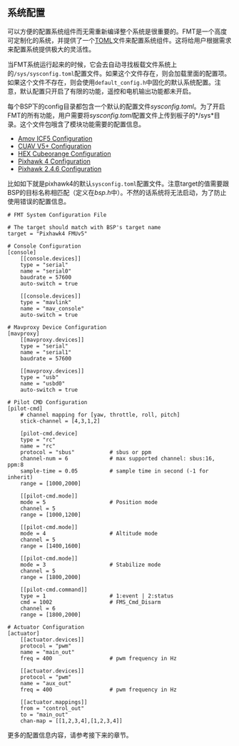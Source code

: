 
## 系统配置

可以方便的配置系统组件而无需重新编译整个系统是很重要的。FMT是一个高度可定制化的系统，并提供了一个[TOML](https://toml.io/en/)文件来配置系统组件。这将给用户根据需求来配置系统提供极大的灵活性。

当FMT系统运行起来的时候，它会去自动寻找板载文件系统上的`/sys/sysconfig.toml`配置文件。如果这个文件存在，则会加载里面的配置项。如果这个文件不存在，则会使用`default_config.h`中固化的默认系统配置。注意，默认配置只开启了有限的功能，遥控和电机输出功能都未开启。

每个BSP下的config目录都包含一个默认的配置文件*sysconfig.toml*。为了开启FMT的所有功能，用户需要将*sysconfig.toml*配置文件上传到板子的*/sys*目录。这个文件包哦含了模块功能需要的配置信息。

- [Amov ICF5 Configuration](https://github.com/Firmament-Autopilot/FMT-Firmware/blob/master/target/amov/icf5/config/sysconfig.toml)
- [CUAV V5+ Configuration](https://github.com/Firmament-Autopilot/FMT-Firmware/blob/master/target/amov/icf5/config/sysconfig.toml)
- [HEX Cubeorange Configuration](https://github.com/Firmament-Autopilot/FMT-Firmware/blob/master/target/cubepilot/cubeorange/config/sysconfig.toml)
- [Pixhawk 4 Configuration](https://github.com/Firmament-Autopilot/FMT-Firmware/blob/master/target/pixhawk/fmu-v5/config/sysconfig.toml)
- [Pixhawk 2.4.6 Configuration](https://github.com/Firmament-Autopilot/FMT-Firmware/blob/master/target/pixhawk/fmu-v2/config/sysconfig.toml)

比如如下就是pixhawk4的默认`sysconfig.toml`配置文件。注意target的值需要跟BSP的目标名称相匹配（定义在*bsp.h*中）。不然的话系统将无法启动，为了防止使用错误的配置信息。

```
# FMT System Configuration File

# The target should match with BSP's target name
target = "Pixhawk4 FMUv5"

# Console Configuration
[console]
    [[console.devices]]
    type = "serial"
    name = "serial0"
    baudrate = 57600
    auto-switch = true

    [[console.devices]]
    type = "mavlink"
    name = "mav_console"
    auto-switch = true

# Mavproxy Device Configuration
[mavproxy]
    [[mavproxy.devices]]
    type = "serial"
    name = "serial1"
    baudrate = 57600

    [[mavproxy.devices]]
    type = "usb"
    name = "usbd0"
    auto-switch = true

# Pilot CMD Configuration
[pilot-cmd]
    # channel mapping for [yaw, throttle, roll, pitch]
    stick-channel = [4,3,1,2]

    [pilot-cmd.device]
    type = "rc"
    name = "rc"
    protocol = "sbus"           # sbus or ppm
    channel-num = 6             # max supported channel: sbus:16, ppm:8
    sample-time = 0.05          # sample time in second (-1 for inherit)
    range = [1000,2000]

    [[pilot-cmd.mode]]
    mode = 5                    # Position mode
    channel = 5
    range = [1000,1200]

    [[pilot-cmd.mode]]
    mode = 4                    # Altitude mode
    channel = 5
    range = [1400,1600]

    [[pilot-cmd.mode]]
    mode = 3                    # Stabilize mode
    channel = 5
    range = [1800,2000]

    [[pilot-cmd.command]]
    type = 1                    # 1:event | 2:status
    cmd = 1002                  # FMS_Cmd_Disarm
    channel = 6
    range = [1800,2000]

# Actuator Configuration
[actuator]
    [[actuator.devices]]
    protocol = "pwm"
    name = "main_out"
    freq = 400                  # pwm frequency in Hz

    [[actuator.devices]]
    protocol = "pwm"
    name = "aux_out"
    freq = 400                  # pwm frequency in Hz

    [[actuator.mappings]]
    from = "control_out"
    to = "main_out"
    chan-map = [[1,2,3,4],[1,2,3,4]]
```

更多的配置信息内容，请参考接下来的章节。